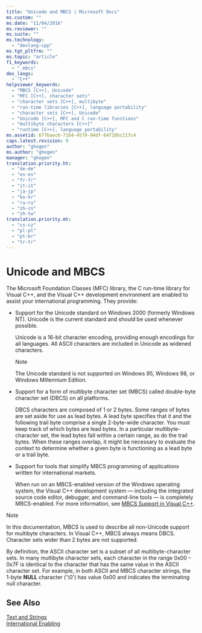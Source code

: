 ```yaml
---
title: "Unicode and MBCS | Microsoft Docs"
ms.custom: ""
ms.date: "11/04/2016"
ms.reviewer: ""
ms.suite: ""
ms.technology: 
  - "devlang-cpp"
ms.tgt_pltfrm: ""
ms.topic: "article"
f1_keywords: 
  - "_mbcs"
dev_langs: 
  - "C++"
helpviewer_keywords: 
  - "MBCS [C++], Unicode"
  - "MFC [C++], character sets"
  - "character sets [C++], multibyte"
  - "run-time libraries [C++], language portability"
  - "character sets [C++], Unicode"
  - "Unicode [C++], MFC and C run-time functions"
  - "multibyte characters [C++]"
  - "runtime [C++], language portability"
ms.assetid: 677baec6-71b4-4579-94df-64f18bc117c4
caps.latest.revision: 9
author: "ghogen"
ms.author: "ghogen"
manager: "ghogen"
translation.priority.ht: 
  - "de-de"
  - "es-es"
  - "fr-fr"
  - "it-it"
  - "ja-jp"
  - "ko-kr"
  - "ru-ru"
  - "zh-cn"
  - "zh-tw"
translation.priority.mt: 
  - "cs-cz"
  - "pl-pl"
  - "pt-br"
  - "tr-tr"
---
```

# Unicode and MBCS
The Microsoft Foundation Classes (MFC) library, the C run-time library for Visual C++, and the Visual C++ development environment are enabled to assist your international programming. They provide:  
  
-   Support for the Unicode standard on Windows 2000 (formerly Windows NT). Unicode is the current standard and should be used whenever possible.  
  
     Unicode is a 16-bit character encoding, providing enough encodings for all languages. All ASCII characters are included in Unicode as widened characters.  
  
    > [!NOTE]
    >  The Unicode standard is not supported on Windows 95, Windows 98, or Windows Millennium Edition.  
  
-   Support for a form of multibyte character set (MBCS) called double-byte character set (DBCS) on all platforms.  
  
     DBCS characters are composed of 1 or 2 bytes. Some ranges of bytes are set aside for use as lead bytes. A lead byte specifies that it and the following trail byte comprise a single 2-byte-wide character. You must keep track of which bytes are lead bytes. In a particular multibyte-character set, the lead bytes fall within a certain range, as do the trail bytes. When these ranges overlap, it might be necessary to evaluate the context to determine whether a given byte is functioning as a lead byte or a trail byte.  
  
-   Support for tools that simplify MBCS programming of applications written for international markets.  
  
     When run on an MBCS-enabled version of the Windows operating system, the Visual C++ development system — including the integrated source code editor, debugger, and command-line tools — is completely MBCS-enabled. For more information, see [MBCS Support in Visual C++](../text/mbcs-support-in-visual-cpp.md).  
  
> [!NOTE]
>  In this documentation, MBCS is used to describe all non-Unicode support for multibyte characters. In Visual C++, MBCS always means DBCS. Character sets wider than 2 bytes are not supported.  
  
 By definition, the ASCII character set is a subset of all multibyte-character sets. In many multibyte character sets, each character in the range 0x00 – 0x7F is identical to the character that has the same value in the ASCII character set. For example, in both ASCII and MBCS character strings, the 1-byte **NULL** character ('\0') has value 0x00 and indicates the terminating null character.  
  
## See Also  
 [Text and Strings](../text/text-and-strings-in-visual-cpp.md)   
 [International Enabling](../text/international-enabling.md)